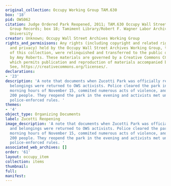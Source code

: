 ```yaml
---
original_collection: Occupy Working Group TAM.630
box: '18'
pid: OWS062
citation: Judge Ordered Park Reopened, 2011; TAM.630 Occupy Wall Street Archives Working
  Group Records; box 18; Tamiment Library/Robert F. Wagner Labor Archives, New York
  University
creator: Unknown; Occupy Wall Street Archives Working Group
rights_and_permisisons: Any rights (including copyright and related rights to publicity
  and privacy) held by the Occupy Wall Street Archives Working Group, the creator
  of this collection, were relinquished and transferred to the public domain in 2013
  by Amy Roberts. These materials are governed by a Creative Commons CC0 license,
  which permits publication and reproduction of materials accompanied by full attribution.
  See, https://creativecommons.org/licenses/.
declarations:
- '23'
description: 'A note that documents when Zucotti Park was officially reopened, and
  belongings were returned to OWS activists. Police cleared the park in the early
  morning hours of November 15, commited numerous acts of violence, and arrested approximately
  200 people. They reopend the park in the evening and activists met under much stricter
  police-enforced rules. '
themes:
- '4'
object_type: Organizing Documents
label: Zucotti Reopening
image_description: 'A note that documents when Zucotti Park was officially reopened,
  and belongings were returned to OWS activists. Police cleared the park in the early
  morning hours of November 15, commited numerous acts of violence, and arrested approximately
  200 people. They reopend the park in the evening and activists met under much stricter
  police-enforced rules. '
associated_web_archives: []
order: '61'
layout: occupy_item
collection: items
thumbnail:
full:
manifest:
---
```


